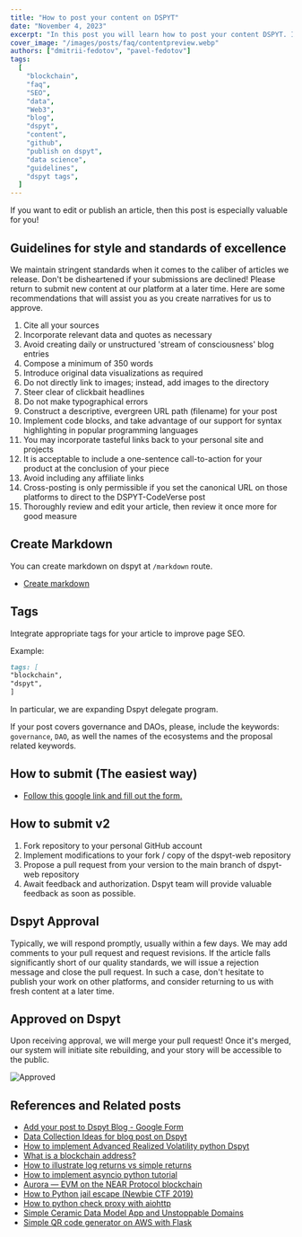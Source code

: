 ```yaml
---
title: "How to post your content on DSPYT"
date: "November 4, 2023"
excerpt: "In this post you will learn how to post your content DSPYT. If you want to edit or publish an article, then this post is especially for you!"
cover_image: "/images/posts/faq/contentpreview.webp"
authors: ["dmitrii-fedotov", "pavel-fedotov"]
tags:
  [
    "blockchain",
    "faq",
    "SEO",
    "data",
    "Web3",
    "blog",
    "dspyt",
    "content",
    "github",
    "publish on dspyt",
    "data science",
    "guidelines",
    "dspyt tags",
  ]
---
```


If you want to edit or publish an article, then this post is especially valuable for you!

## Guidelines for style and standards of excellence

We maintain stringent standards when it comes to the caliber of articles we release. Don't be disheartened if your submissions are declined! Please return to submit new content at our platform at a later time. Here are some recommendations that will assist you as you create narratives for us to approve.

1. Cite all your sources
2. Incorporate relevant data and quotes as necessary
3. Avoid creating daily or unstructured 'stream of consciousness' blog entries
4. Compose a minimum of 350 words
5. Introduce original data visualizations as required
6. Do not directly link to images; instead, add images to the directory
7. Steer clear of clickbait headlines
8. Do not make typographical errors
9. Construct a descriptive, evergreen URL path (filename) for your post
10. Implement code blocks, and take advantage of our support for syntax highlighting in popular programming languages
11. You may incorporate tasteful links back to your personal site and projects
12. It is acceptable to include a one-sentence call-to-action for your product at the conclusion of your piece
13. Avoid including any affiliate links
14. Cross-posting is only permissible if you set the canonical URL on those platforms to direct to the DSPYT-CodeVerse post
15. Thoroughly review and edit your article, then review it once more for good measure

## Create Markdown

You can create markdown on dspyt at `/markdown` route.

- [Create markdown](https://dspyt.com/markdown)

## Tags

Integrate appropriate tags for your article to improve page SEO.

Example:

```md
tags: [
"blockchain",
"dspyt",
]
```

In particular, we are expanding Dspyt delegate program.

If your post covers governance and DAOs, please, include the keywords: `governance`, `DAO`, as well the names of the ecosystems and the proposal related keywords.

## How to submit (The easiest way)

- [Follow this google link and fill out the form.](https://docs.google.com/forms/d/1c-T15H41dhtt0qUm-ZtLcDCBTr5pABz2SEodtkMsKdI/edit)

## How to submit v2

1. Fork repository to your personal GitHub account
2. Implement modifications to your fork / copy of the dspyt-web repository
3. Propose a pull request from your version to the main branch of dspyt-web repository
4. Await feedback and authorization. Dspyt team will provide valuable feedback as soon as possible.

## Dspyt Approval

Typically, we will respond promptly, usually within a few days. We may add comments to your pull request and request revisions. If the article falls significantly short of our quality standards, we will issue a rejection message and close the pull request. In such a case, don't hesitate to publish your work on other platforms, and consider returning to us with fresh content at a later time.

## Approved on Dspyt

Upon receiving approval, we will merge your pull request! Once it's merged, our system will initiate site rebuilding, and your story will be accessible to the public.

![Approved](/images/posts/faq/approved.webp)

## References and Related posts

- [Add your post to Dspyt Blog - Google Form](https://forms.gle/VyhbutzPbHFaviDJA)
- [Data Collection Ideas for blog post on Dspyt](https://dspyt.com/data_collection_ideas)
- [How to implement Advanced Realized Volatility python Dspyt](https://dspyt.com/advanced-realized-volatility-and-quarticity)
- [What is a blockchain address?](https://dspyt.com/what-is-blockchain-address)
- [How to illustrate log returns vs simple returns](https://dspyt.com/simple-returns-log-return-and-volatility-simple-introduction)
- [How to implement asyncio python tutorial](https://dspyt.com/simple-asynchronous-python-webscraper-tutorial)
- [Aurora — EVM on the NEAR Protocol blockchain](https://dspyt.com/aurora-near-protocol-evm)
- [How to Python jail escape (Newbie CTF 2019)](https://dspyt.com/how-to-python-jail-escape-newbie-ctf-2019)
- [How to python check proxy with aiohttp](https://dspyt.com/easy-proxy-scraper-and-proxy-usage-in-python)
- [Simple Ceramic Data Model App and Unstoppable Domains](https://dspyt.com/simple-app-with-ceramic-data-model-and-unstoppable-domains)
- [Simple QR code generator on AWS with Flask](https://dspyt.com/simple-qr-code-generator-on-aws-with-flask)
